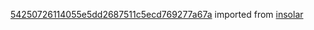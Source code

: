 [54250726114055e5dd2687511c5ecd769277a67a](https://github.com/insolar/insolar/commit/54250726114055e5dd2687511c5ecd769277a67a) imported from [insolar](https://github.com/insolar/insolar)
